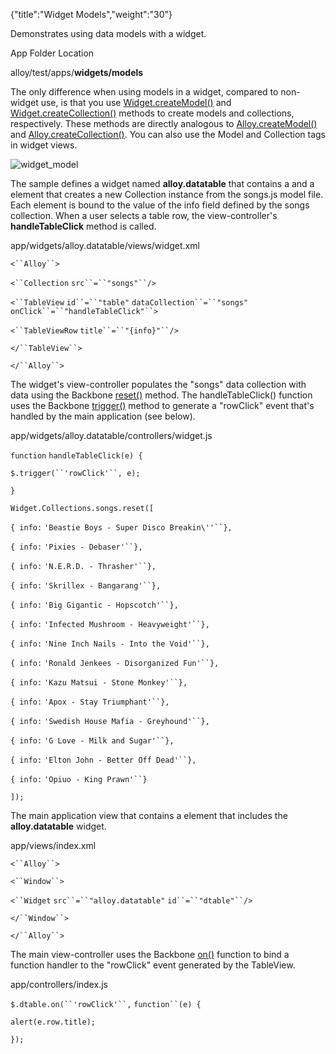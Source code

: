 {"title":"Widget Models","weight":"30"} 

Demonstrates using data models with a widget.

App Folder Location

alloy/test/apps/**widgets/models**

The only difference when using models in a widget, compared to non-widget use, is that you use [Widget.createModel()](#!/api/Alloy.Widget-method-createModel) and [Widget.createCollection()](#!/api/Alloy.Widget-method-createCollection) methods to create models and collections, respectively. These methods are directly analogous to [Alloy.createModel()](#!/api/Alloy-method-createModel) and [Alloy.createCollection()](#!/api/Alloy-method-createCollection). You can also use the Model and Collection tags in widget views.

![widget_model](/Images/appc/download/attachments/41845787/widget_model.png)

The sample defines a widget named **alloy.datatable** that contains a <TableView/> and a <Collection/> element that creates a new Collection instance from the songs.js model file. Each <TableViewRow/> element is bound to the value of the info field defined by the songs collection. When a user selects a table row, the view-controller's **handleTableClick** method is called.

app/widgets/alloy.datatable/views/widget.xml

`<``Alloy``>`

`<``Collection`  `src``=``"songs"``/>`

`<``TableView`  `id``=``"table"`  `dataCollection``=``"songs"`  `onClick``=``"handleTableClick"``>`

`<``TableViewRow`  `title``=``"{info}"``/>`

`</``TableView``>`

`</``Alloy``>`

The widget's view-controller populates the "songs" data collection with data using the Backbone [reset()](http://docs.appcelerator.com/backbone/0.9.2/#Collection-reset) method. The handleTableClick() function uses the Backbone [trigger()](http://docs.appcelerator.com/backbone/0.9.2/#Events-trigger) method to generate a "rowClick" event that's handled by the main application (see below).

app/widgets/alloy.datatable/controllers/widget.js

`function` `handleTableClick(e) {`

`$.trigger(``'rowClick'``, e);`

`}`

`Widget.Collections.songs.reset([`

`{ info:` `'Beastie Boys - Super Disco Breakin\''``},`

`{ info:` `'Pixies - Debaser'``},`

`{ info:` `'N.E.R.D. - Thrasher'``},`

`{ info:` `'Skrillex - Bangarang'``},`

`{ info:` `'Big Gigantic - Hopscotch'``},`

`{ info:` `'Infected Mushroom - Heavyweight'``},`

`{ info:` `'Nine Inch Nails - Into the Void'``},`

`{ info:` `'Ronald Jenkees - Disorganized Fun'``},`

`{ info:` `'Kazu Matsui - Stone Monkey'``},`

`{ info:` `'Apox - Stay Triumphant'``},`

`{ info:` `'Swedish House Mafia - Greyhound'``},`

`{ info:` `'G Love - Milk and Sugar'``},`

`{ info:` `'Elton John - Better Off Dead'``},`

`{ info:` `'Opiuo - King Prawn'``}`

`]);`

The main application view that contains a <Widget/> element that includes the **alloy.datatable** widget.

app/views/index.xml

`<``Alloy``>`

`<``Window``>`

`<``Widget`  `src``=``"alloy.datatable"`  `id``=``"dtable"``/>`

`</``Window``>`

`</``Alloy``>`

The main view-controller uses the Backbone [on()](http://docs.appcelerator.com/backbone/0.9.2/#Events-on) function to bind a function handler to the "rowClick" event generated by the TableView.

app/controllers/index.js

`$.dtable.on(``'rowClick'``,` `function``(e) {`

`alert(e.row.title);`

`});`
